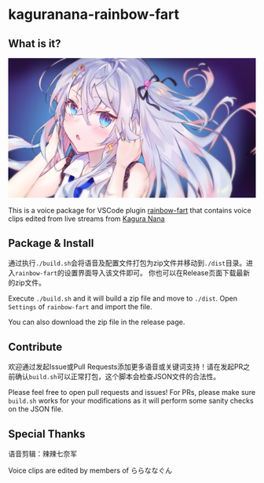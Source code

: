 # kaguranana-rainbow-fart
## What is it?
![](./images/kagura_nana.jpg)

This is a voice package for VSCode plugin [rainbow-fart](https://github.com/SaekiRaku/vscode-rainbow-fart) that contains voice clips edited from live streams from [Kagura Nana](https://twitter.com/nana_kaguraaa)

## Package & Install

通过执行`./build.sh`会将语音及配置文件打包为zip文件并移动到`./dist`目录。进入`rainbow-fart`的设置界面导入该文件即可。
你也可以在Release页面下载最新的zip文件。

Execute `./build.sh` and it will build a zip file and move to `./dist`.
Open `Settings` of `rainbow-fart` and import the file.

You can also download the zip file in the release page.

## Contribute

欢迎通过发起Issue或Pull Requests添加更多语音或关键词支持！请在发起PR之前确认`build.sh`可以正常打包，这个脚本会检查JSON文件的合法性。

Please feel free to open pull requests and issues! For PRs, please make sure `build.sh` works for your modifications as it will perform some sanity checks on the JSON file.

## Special Thanks

语音剪辑：辣辣七奈军

Voice clips are edited by members of ららななぐん